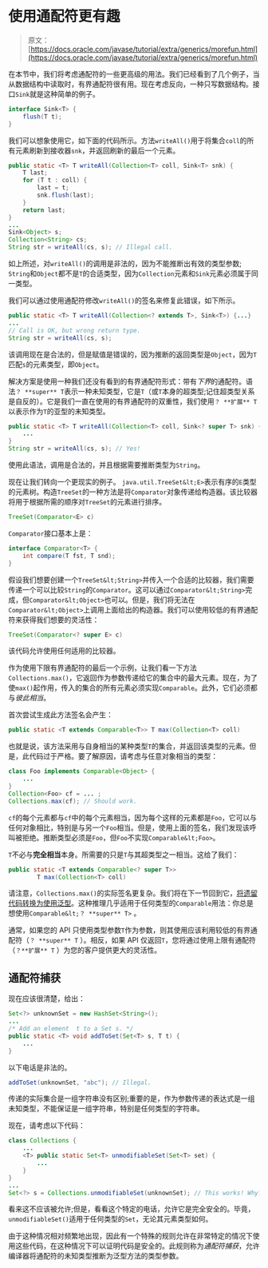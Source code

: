 # 使用通配符更有趣

> 原文： [https://docs.oracle.com/javase/tutorial/extra/generics/morefun.html](https://docs.oracle.com/javase/tutorial/extra/generics/morefun.html)

在本节中，我们将考虑通配符的一些更高级的用法。我们已经看到了几个例子，当从数据结构中读取时，有界通配符很有用。现在考虑反向，一种只写数据结构。接口`Sink`就是这种简单的例子。

```java
interface Sink<T> {
    flush(T t);
}

```

我们可以想象使用它，如下面的代码所示。方法`writeAll()`用于将集合`coll`的所有元素刷新到接收器`snk`，并返回刷新的最后一个元素。

```java
public static <T> T writeAll(Collection<T> coll, Sink<T> snk) {
    T last;
    for (T t : coll) {
        last = t;
        snk.flush(last);
    }
    return last;
}
...
Sink<Object> s;
Collection<String> cs;
String str = writeAll(cs, s); // Illegal call.

```

如上所述，对`writeAll()`的调用是非法的，因为不能推断出有效的类型参数; `String`和`Object`都不是`T`的合适类型，因为`Collection`元素和`Sink`元素必须属于同一类型。

我们可以通过使用通配符修改`writeAll()`的签名来修复此错误，如下所示。

```java
public static <T> T writeAll(Collection<? extends T>, Sink<T>) {...}
...
// Call is OK, but wrong return type. 
String str = writeAll(cs, s);

```

该调用现在是合法的，但是赋值是错误的，因为推断的返回类型是`Object`，因为`T`匹配`s`的元素类型，即`Object`。

解决方案是使用一种我们还没有看到的有界通配符形式：带有*下界*的通配符。语法`？ **super** T`表示一种未知类型，它是`T`（或`T`本身的超类型;记住超类型关系是自反的）。它是我们一直在使用的有界通配符的双重性，我们使用`？ **扩展** T`以表示作为`T`的亚型的未知类型。

```java
public static <T> T writeAll(Collection<T> coll, Sink<? super T> snk) {
    ...
}
String str = writeAll(cs, s); // Yes! 

```

使用此语法，调用是合法的，并且根据需要推断类型为`String`。

现在让我们转向一个更现实的例子。 `java.util.TreeSet&lt;E>`表示有序的`E`类型的元素树。构造`TreeSet`的一种方法是将`Comparator`对象传递给构造器。该比较器将用于根据所需的顺序对`TreeSet`的元素进行排序。

```java
TreeSet(Comparator<E> c) 

```

`Comparator`接口基本上是：

```java
interface Comparator<T> {
    int compare(T fst, T snd);
}

```

假设我们想要创建一个`TreeSet&lt;String>`并传入一个合适的比较器，我们需要传递一个可以比较`String`的`Comparator`。这可以通过`Comparator&lt;String>`完成，但`Comparator&lt;Object>`也可以。但是，我们将无法在`Comparator&lt;Object>`上调用上面给出的构造器。我们可以使用较低的有界通配符来获得我们想要的灵活性：

```java
TreeSet(Comparator<? super E> c) 

```

该代码允许使用任何适用的比较器。

作为使用下限有界通配符的最后一个示例，让我们看一下方法`Collections.max()`，它返回作为参数传递给它的集合中的最大元素。现在，为了使`max()`起作用，传入的集合的所有元素必须实现`Comparable`。此外，它们必须都与*彼此相当*。

首次尝试生成此方法签名会产生：

```java
public static <T extends Comparable<T>> T max(Collection<T> coll)

```

也就是说，该方法采用与自身相当的某种类型`T`的集合，并返回该类型的元素。但是，此代码过于严格。要了解原因，请考虑与任意对象相当的类型：

```java
class Foo implements Comparable<Object> {
    ...
}
Collection<Foo> cf = ... ;
Collections.max(cf); // Should work.

```

`cf`的每个元素都与`cf`中的每个元素相当，因为每个这样的元素都是`Foo`，它可以与任何对象相比，特别是与另一个`Foo`相当。但是，使用上面的签名，我们发现该呼叫被拒绝。推断类型必须是`Foo`，但`Foo`不实现`Comparable&lt;Foo>`。

`T`不必与**完全相当**本身。所需要的只是`T`与其超类型之一相当。这给了我们：

```java
public static <T extends Comparable<? super T>> 
        T max(Collection<T> coll)

```

请注意，`Collections.max()`的实际签名更复杂。我们将在下一节回到它，[将遗留代码转换为使用泛型](convert.html)。这种推理几乎适用于任何类型的`Comparable`用法：你总是想使用`Comparable&lt;？ **super** T>` 。

通常，如果您的 API 只使用类型参数`T`作为参数，则其使用应该利用较低的有界通配符（`？ **super** T` ）。相反，如果 API 仅返回`T`，您将通过使用上限有通配符（`？**扩展** T` ）为您的客户提供更大的灵活性。

## 通配符捕获

现在应该很清楚，给出：

```java
Set<?> unknownSet = new HashSet<String>();
...
/* Add an element  t to a Set s. */ 
public static <T> void addToSet(Set<T> s, T t) {
    ...
}

```

以下电话是非法的。

```java
addToSet(unknownSet, "abc"); // Illegal.

```

传递的实际集合是一组字符串没有区别;重要的是，作为参数传递的表达式是一组未知类型，不能保证是一组字符串，特别是任何类型的字符串。

现在，请考虑以下代码：

```java
class Collections {
    ...
    <T> public static Set<T> unmodifiableSet(Set<T> set) {
        ...
    }
}
...
Set<?> s = Collections.unmodifiableSet(unknownSet); // This works! Why?

```

看来这不应该被允许;但是，看看这个特定的电话，允许它是完全安全的。毕竟，`unmodifiableSet()`适用于任何类型的`Set`，无论其元素类型如何。

由于这种情况相对频繁地出现，因此有一个特殊的规则允许在非常特定的情况下使用这些代码，在这种情况下可以证明代码是安全的。此规则称为*通配符捕获*，允许编译器将通配符的未知类型推断为泛型方法的类型参数。